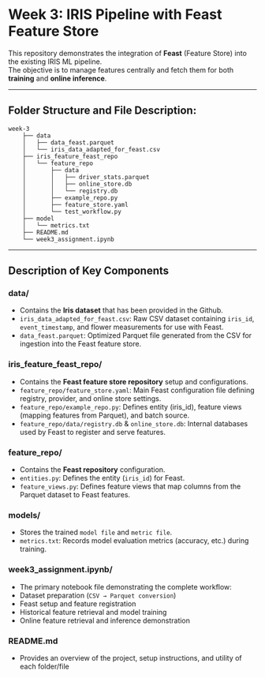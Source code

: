 # Week 3: IRIS Pipeline with Feast Feature Store

This repository demonstrates the integration of **Feast** (Feature Store) into the existing IRIS ML pipeline.  
The objective is to manage features centrally and fetch them for both **training** and **online inference**.

---

## **Folder Structure and File Description:**

```text
week-3
    ├── data
    │   ├── data_feast.parquet
    │   └── iris_data_adapted_for_feast.csv
    ├── iris_feature_feast_repo
    │   └── feature_repo
    │       ├── data
    │       │   ├── driver_stats.parquet
    │       │   ├── online_store.db
    │       │   └── registry.db
    │       ├── example_repo.py
    │       ├── feature_store.yaml
    │       └── test_workflow.py
    ├── model
    │   └── metrics.txt
    ├── README.md
    └── week3_assignment.ipynb
```
---

## **Description of Key Components**

### **data/**
- Contains the **Iris dataset** that has been provided in the Github.
- `iris_data_adapted_for_feast.csv`: Raw CSV dataset containing `iris_id`, `event_timestamp`, and flower measurements for use with Feast.
- `data_feast.parquet`: Optimized Parquet file generated from the CSV for ingestion into the Feast feature store.

### **iris_feature_feast_repo/**
-  Contains the **Feast feature store repository** setup and configurations.
- `feature_repo/feature_store.yaml`: Main Feast configuration file defining registry, provider, and online store settings.
- `feature_repo/example_repo.py`: Defines entity (iris_id), feature views (mapping features from Parquet), and batch source.
- `feature_repo/data/registry.db` & `online_store.db`: Internal databases used by Feast to register and serve features.

### **feature_repo/**
- Contains the **Feast repository** configuration.
- `entities.py`: Defines the entity (`iris_id`) for Feast.
- `feature_views.py`: Defines feature views that map columns from the Parquet dataset to Feast features.

### **models/**
- Stores the trained `model file` and `metric file`.
- `metrics.txt`: Records model evaluation metrics (accuracy, etc.) during training.

### **week3_assignment.ipynb/**
- The primary notebook file demonstrating the complete workflow:
- Dataset preparation (`CSV → Parquet conversion`)
- Feast setup and feature registration
- Historical feature retrieval and model training
- Online feature retrieval and inference demonstration

### **README.md**
- Provides an overview of the project, setup instructions, and utility of each folder/file
